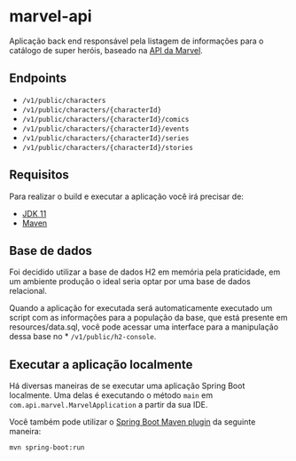 # marvel-api

Aplicação back end responsável pela listagem de informações para o catálogo de super heróis, baseado na [API da Marvel](https://developer.marvel.com/docs#!/public).

## Endpoints
* `/v1/public/characters`
* `/v1/public/characters/{characterId}`
* `/v1/public/characters/{characterId}/comics`
* `/v1/public/characters/{characterId}/events`
* `/v1/public/characters/{characterId}/series`
* `/v1/public/characters/{characterId}/stories`

## Requisitos

Para realizar o build e executar a aplicação você irá precisar de:

- [JDK 11](https://www.oracle.com/java/technologies/javase/jdk11-archive-downloads.html)
- [Maven](https://maven.apache.org)

## Base de dados

Foi decidido utilizar a base de dados H2 em memória pela praticidade, em um ambiente produção o ideal seria optar por uma base de dados relacional.

Quando a aplicação for executada será automaticamente executado um script com as informações para a população da base, que está presente em resources/data.sql, 
você pode acessar uma interface para a manipulação dessa base no * `/v1/public/h2-console`.

## Executar a aplicação localmente

Há diversas maneiras de se executar uma aplicação Spring Boot localmente. Uma delas é executando o método `main` em `com.api.marvel.MarvelApplication` a partir da sua IDE.

Você também pode utilizar o [Spring Boot Maven plugin](https://docs.spring.io/spring-boot/docs/current/reference/html/build-tool-plugins-maven-plugin.html) da seguinte maneira:

```shell
mvn spring-boot:run
```
